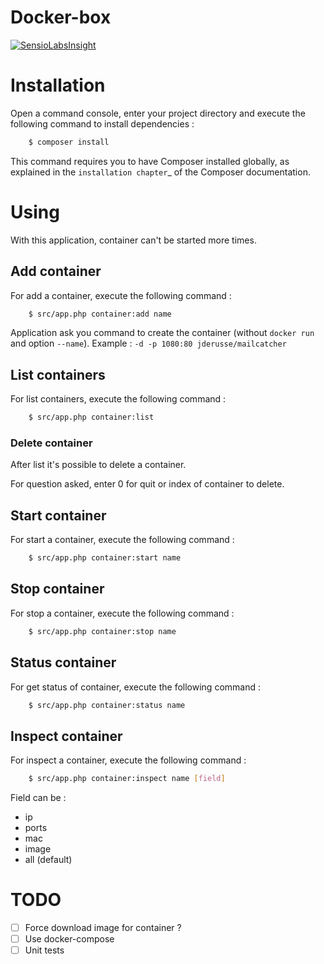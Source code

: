 Docker-box
==========

[![SensioLabsInsight](https://insight.sensiolabs.com/projects/7483768f-fa75-446a-b168-26c34a4786d0/mini.png)](https://insight.sensiolabs.com/projects/7483768f-fa75-446a-b168-26c34a4786d0)

# Installation

Open a command console, enter your project directory and execute the
following command to install dependencies :

```bash
    $ composer install
```

This command requires you to have Composer installed globally, as explained
in the ``installation chapter``_ of the Composer documentation.


# Using

With this application, container can't be started more times.


## Add container

For add a container, execute the following command :
```bash
    $ src/app.php container:add name
```

Application ask you command to create the container (without `docker run` and option `--name`).
Example : ``-d -p 1080:80 jderusse/mailcatcher``


## List containers

For list containers, execute the following command :
```bash
    $ src/app.php container:list
```

### Delete container

After list it's possible to delete a container. 

For question asked, enter 0 for quit or index of container to delete.


## Start container

For start a container, execute the following command :
```bash
    $ src/app.php container:start name
```

## Stop container

For stop a container, execute the following command :
```bash
    $ src/app.php container:stop name
```

## Status container

For get status of container, execute the following command :
```bash
    $ src/app.php container:status name
```

## Inspect container

For inspect a container, execute the following command :
```bash
    $ src/app.php container:inspect name [field]
```

Field can be :
* ip
* ports
* mac
* image
* all (default)


# TODO

- [ ] Force download image for container ?
- [ ] Use docker-compose
- [ ] Unit tests
